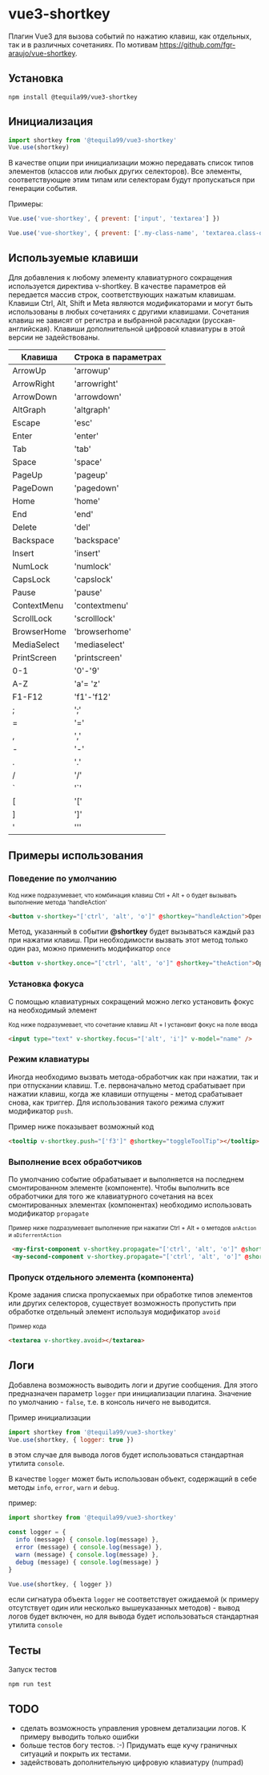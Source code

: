 # vue3-shortkey

Плагин Vue3 для вызова событий по нажатию клавиш, как отдельных, так и в различных сочетаниях. По мотивам https://github.com/fgr-araujo/vue-shortkey.

## Установка
```
npm install @tequila99/vue3-shortkey
```

## Инициализация
```javascript
import shortkey from '@tequila99/vue3-shortkey'
Vue.use(shortkey)
```

В качестве опции при инициализации можно передавать список типов элементов (классов или любых других селекторов). Все элементы, соответствующие этим типам или селекторам будут пропускаться при генерации события. 

Примеры:

```javascript
Vue.use('vue-shortkey', { prevent: ['input', 'textarea'] })
```

```javascript
Vue.use('vue-shortkey', { prevent: ['.my-class-name', 'textarea.class-of-textarea'] })
```

## Используемые клавиши

Для добавления к любому элементу клавиатурного сокращения используется директива v-shortkey. В качестве параметров ей передается массив строк, соответствующих нажатым клавишам. Клавиши Ctrl, Alt, Shift и Meta являются модификаторами и могут быть использованы в любых сочетаниях с другими клавишами. Сочетания клавиш не зависят от регистра и выбранной раскладки (русская-английская). Клавиши дополнительной цифровой клавиатуры в этой версии не задействованы.

| Клавиша | Строка в параметрах|
|---------|------------------------|
|ArrowUp   |'arrowup'               |
|ArrowRight|'arrowright'           |
|ArrowDown| 'arrowdown'|
|AltGraph| 'altgraph'|
|Escape| 'esc'|
|Enter| 'enter'|
|Tab| 'tab'|
|Space| 'space'|
|PageUp| 'pageup'|
|PageDown| 'pagedown'|
|Home| 'home'|
|End| 'end'|
|Delete| 'del'|
|Backspace| 'backspace'|
|Insert| 'insert'|
|NumLock| 'numlock'|
|CapsLock| 'capslock'|
|Pause| 'pause'|
|ContextMenu| 'contextmenu'|
|ScrollLock| 'scrolllock'|
|BrowserHome| 'browserhome'|
|MediaSelect| 'mediaselect'|
|PrintScreen| 'printscreen'|
|0-1| '0'-'9'|
|A-Z| 'a'= 'z'|
|F1-F12| 'f1'-'f12'|
|;| ';'|
|=| '='|
|,| ','|
|-| '-'|
|.| '.'|
|/| '/'|
|`| '`'|
|[ | '['|
|]| ']'|
|'| '''

## Примеры использования

### Поведение по умолчанию

<sub>Код ниже подразумевает, что комбинация клавиш Ctrl + Alt + o будет вызывать выполнение метода 'handleAction' </sub>

```html
<button v-shortkey="['ctrl', 'alt', 'o']" @shortkey="handleAction">Open</button>
```

Метод, указанный в событии __@shortkey__  будет вызываться каждый раз при нажатии клавиш. При необходимости вызвать этот метод только один раз, можно применить модификатор `once`
```html
<button v-shortkey.once="['ctrl', 'alt', 'o']" @shortkey="theAction">Open</button>
```
### Установка фокуса
С помощью клавиатурных сокращений можно легко установить фокус на необходимый элемент

<sub>Код ниже подразумевает, что сочетание клавиш Alt + I установит фокус на поле ввода</sub>

```html
<input type="text" v-shortkey.focus="['alt', 'i']" v-model="name" />
```

### Режим клавиатуры

Иногда необходимо вызвать метода-обработчик как при нажатии, так и при отпускании клавиш. Т.е. первоначально метод срабатывает при нажатии клавиш, когда же клавиши отпущены - метод срабатывает снова, как триггер. Для использования такого режима служит модификатор `push`. 

Пример ниже показывает возможный код

```html
<tooltip v-shortkey.push="['f3']" @shortkey="toggleToolTip"></tooltip>
```

### Выполнение всех обработчиков

По умолчанию событие обрабатывает и выполняется на последнем смонтированном элементе (компоненте). Чтобы выполнить все обработчики для того же клавиатурного сочетания на всех смонтированных элементах (компонентах) необходимо использовать модификатор `propagate`

<sub>Пример ниже подразумевает выполнение при нажатии Ctrl + Alt + o методов `anAction` и `aDiferrentAction`</sub>

```html
 <my-first-component v-shortkey.propagate="['ctrl', 'alt', 'o']" @shortkey="anAction"></my-first-component>
 <my-second-component v-shortkey.propagate="['ctrl', 'alt', 'o']" @shortkey="aDifferentAction"></my-second-component>
```

### Пропуск отдельного элемента (компонента)

Кроме задания списка пропускаемых при обработке типов элементов или других селекторов, существует возможность пропустить при обработке отдельный элемент используя модификатор `avoid`

<sub>Пример кода</sub>
```html
<textarea v-shortkey.avoid></textarea>
```
## Логи

Добавлена возможность выводить логи и другие сообщения. Для этого предназначен параметр `logger` при инициализации плагина. Значение по умолчанию - `false`, т.е. в консоль ничего не выводится.

Пример инициализации

```javascript
import shortkey from '@tequila99/vue3-shortkey'
Vue.use(shortkey, { logger: true })
```

в этом случае для вывода логов будет использоваться стандартная утилита `console`. 

В качестве `logger` может быть использован объект, содержащий в себе методы `info`, `error`, `warn` и `debug`.

пример:

```javascript
import shortkey from '@tequila99/vue3-shortkey'

const logger = {
  info (message) { console.log(message) },
  error (message) { console.log(message) },
  warn (message) { console.log(message) },
  debug (message) { console.log(message) }
}

Vue.use(shortkey, { logger })
```

если сигнатура объекта `logger` не соответствует ожидаемой (к примеру отсутствует один или несколько вышеуказанных методов) - вывод логов будет включен, но для вывода будет использоваться стандартная утилита `console`

## Тесты

Запуск тестов 

```
npm run test
```
## TODO 
- сделать возможность управления уровнем детализации логов. К примеру выводить только ошибки
- больше тестов богу тестов. :-) Придумать еще кучу граничных ситуаций и покрыть их тестами.
- задействовать дополнительную цифровую клавиатуру (numpad)